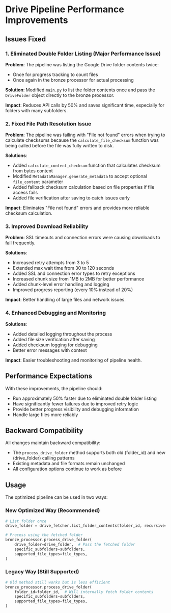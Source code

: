 # Drive Pipeline Performance Improvements

## Issues Fixed

### 1. Eliminated Double Folder Listing (Major Performance Issue)
**Problem**: The pipeline was listing the Google Drive folder contents twice:
- Once for progress tracking to count files
- Once again in the bronze processor for actual processing

**Solution**: Modified `main.py` to list the folder contents once and pass the `DriveFolder` object directly to the bronze processor.

**Impact**: Reduces API calls by 50% and saves significant time, especially for folders with many subfolders.

### 2. Fixed File Path Resolution Issue
**Problem**: The pipeline was failing with "File not found" errors when trying to calculate checksums because the `calculate_file_checksum` function was being called before the file was fully written to disk.

**Solutions**:
- Added `calculate_content_checksum` function that calculates checksum from bytes content
- Modified `MetadataManager.generate_metadata` to accept optional `file_content` parameter
- Added fallback checksum calculation based on file properties if file access fails
- Added file verification after saving to catch issues early

**Impact**: Eliminates "File not found" errors and provides more reliable checksum calculation.

### 3. Improved Download Reliability
**Problem**: SSL timeouts and connection errors were causing downloads to fail frequently.

**Solutions**:
- Increased retry attempts from 3 to 5
- Extended max wait time from 30 to 120 seconds
- Added SSL and connection error types to retry exceptions
- Increased chunk size from 1MB to 2MB for better performance
- Added chunk-level error handling and logging
- Improved progress reporting (every 10% instead of 20%)

**Impact**: Better handling of large files and network issues.

### 4. Enhanced Debugging and Monitoring
**Solutions**:
- Added detailed logging throughout the process
- Added file size verification after saving
- Added checksum logging for debugging
- Better error messages with context

**Impact**: Easier troubleshooting and monitoring of pipeline health.

## Performance Expectations

With these improvements, the pipeline should:
- Run approximately 50% faster due to eliminated double folder listing
- Have significantly fewer failures due to improved retry logic
- Provide better progress visibility and debugging information
- Handle large files more reliably

## Backward Compatibility

All changes maintain backward compatibility:
- The `process_drive_folder` method supports both old (folder_id) and new (drive_folder) calling patterns
- Existing metadata and file formats remain unchanged
- All configuration options continue to work as before

## Usage

The optimized pipeline can be used in two ways:

### New Optimized Way (Recommended)
```python
# List folder once
drive_folder = drive_fetcher.list_folder_contents(folder_id, recursive=True)

# Process using the fetched folder
bronze_processor.process_drive_folder(
    drive_folder=drive_folder,  # Pass the fetched folder
    specific_subfolders=subfolders,
    supported_file_types=file_types,
)
```

### Legacy Way (Still Supported)
```python
# Old method still works but is less efficient
bronze_processor.process_drive_folder(
    folder_id=folder_id,  # Will internally fetch folder contents
    specific_subfolders=subfolders,
    supported_file_types=file_types,
)
``` 